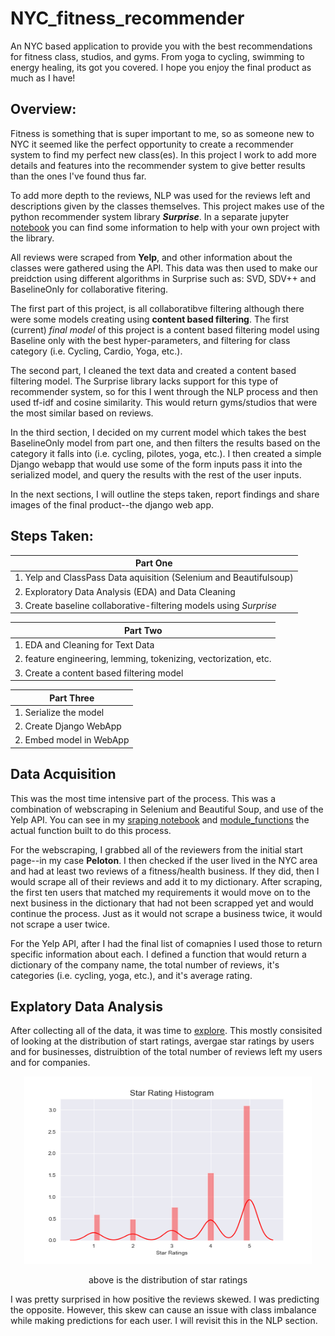 # NYC_fitness_recommender

An NYC based application to provide you with the best recommendations for fitness class, studios, and gyms. From yoga to cycling, swimming to energy healing, its got you covered. I hope you enjoy the final product as much as I have! 

## Overview:

Fitness is something that is super important to me, so as someone new to NYC it seemed like the perfect opportunity to create a recommender system to find my perfect new class(es). In this project I work to add more details and features into the recommender system to give better results than the ones I've found thus far. 

To add more depth to the reviews, NLP was used for the reviews left and descriptions given by the classes themselves. This project makes use of the python recommender system library _**Surprise**_. In a separate jupyter [notebook]() you can find some information to help with your own project with the library.

All reviews were scraped from **Yelp**, and other information about the classes were gathered using the API. This data was then used to make our preidction using different algorithms in Surprise such as: SVD, SDV++ and BaselineOnly for collaborative fitering.

The first part of this project, is all collaboratibve filtering although there were some models creating using **content based filtering**. The first (current) _final model_ of this project is a content based filtering model using Baseline only with the best hyper-parameters, and filtering for class category (i.e. Cycling, Cardio, Yoga, etc.).

The second part, I cleaned the text data and created a content based filtering model. The Surprise library lacks support for this type of recommender system, so for this I went through the NLP process and then used tf-idf and cosine similarity. This would return gyms/studios that were the most similar based on reviews. 

In the third section, I decided on my current model which takes the best BaselineOnly model from part one, and then filters the results based on the category it falls into (i.e. cycling, pilotes, yoga, etc.). I then created a simple Django webapp that would use some of the form inputs pass it into the serialized model, and query the results with the rest of the user inputs. 

In the next sections, I will outline the steps taken, report findings and share images of the final product--the django web app.

## Steps Taken:

|Part One|
|-------------|
|1. Yelp and ClassPass Data aquisition (Selenium and Beautifulsoup)|
|2. Exploratory Data Analysis (EDA) and Data Cleaning|
|3. Create baseline collaborative-filtering models using _Surprise_|

|Part Two|
|--------|
|1. EDA and Cleaning for Text Data                                                     |
|2. feature engineering, lemming, tokenizing, vectorization, etc.                      |
|3. Create a content based filtering model                                             |

|Part Three|
|----------|
|1. Serialize the model |
|2. Create Django WebApp|
|2. Embed model in WebApp|

## Data Acquisition

This was the most time intensive part of the process. This was a combination of webscraping in Selenium and Beautiful Soup, and use of the Yelp API. You can see in my [sraping notebook](https://github.com/elenasm7/NYC_fitness_recommender/blob/master/Scrape_reviews_and_descriptions.ipynb) and [module_functions](https://github.com/elenasm7/NYC_fitness_recommender/blob/master/Mod_5_functions.py) the actual function built to do this process. 

For the webscraping, I grabbed all of the reviewers from the initial start page--in my case __Peloton__. I then checked if the user lived in the NYC area and had at least two reviews of a fitness/health business. If they did, then I would scrape all of their reviews and add it to my dictionary. After scraping, the first ten users that matched my requirements it would move on to the next business in the dictionary that had not been scrapped yet and would continue the process. Just as it would not scrape a business twice, it would not scrape a user twice.

For the Yelp API, after I had the final list of comapnies I used those to return specific information about each. I defined a function that would return a dictionary of the company name, the total number of reviews, it's categories (i.e. cycling, yoga, etc.), and it's average rating.

## Explatory Data Analysis

After collecting all of the data, it was time to [explore](https://github.com/elenasm7/NYC_fitness_recommender/blob/master/exploratory_data_analysis.ipynb). This mostly consisited of looking at the distribution of start ratings, avergae star ratings by users and for businesses, distruibtion of the total number of reviews left my users and for companies.


<p align="center">
  <img width="460" alt="star_rating_dist" height="300" src="assets/Graphs/Orig_rating_dist.png">
</p>
<p align="center">
  above is the distribution of star ratings
</p>
                                      
I was pretty surprised in how positive the reviews skewed. I was predicting the opposite. However, this skew can cause an issue with class imbalance while making predictions for each user. I will revisit this in the NLP section.

